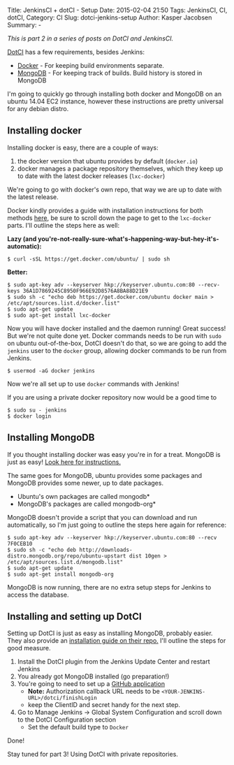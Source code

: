 Title: JenkinsCI + dotCI - Setup
Date: 2015-02-04 21:50
Tags: JenkinsCI, CI, dotCI,
Category: CI
Slug: dotci-jenkins-setup
Author: Kasper Jacobsen
Summary: -

*This is part 2 in a series of posts on DotCI and JenkinsCI.*

[DotCI][1] has a few requirements, besides Jenkins:

* [Docker][2] - For keeping build environments separate.
* [MongoDB][3] - For keeping track of builds. Build history is stored in MongoDB

I'm going to quickly go through installing both docker and MongoDB on an ubuntu 14.04 EC2 instance, however these instructions are pretty universal for any debian distro.

## Installing docker

Installing docker is easy, there are a couple of ways:

1. the docker version that ubuntu provides by default (`docker.io`)
2. docker manages a package repository themselves, which they keep up to date with the latest docker releases (`lxc-docker`)

We're going to go with docker's own repo, that way we are up to date with the latest release.

Docker kindly provides a guide with installation instructions for both methods [here][2-1], be sure to scroll down the page to get to the `lxc-docker` parts. I'll outline the steps here as well:

**Lazy (and you're-not-really-sure-what's-happening-way-but-hey-it's-automatic):**

    $ curl -sSL https://get.docker.com/ubuntu/ | sudo sh

**Better:**

    $ sudo apt-key adv --keyserver hkp://keyserver.ubuntu.com:80 --recv-keys 36A1D7869245C8950F966E92D8576A8BA88D21E9
    $ sudo sh -c "echo deb https://get.docker.com/ubuntu docker main > /etc/apt/sources.list.d/docker.list"
    $ sudo apt-get update
    $ sudo apt-get install lxc-docker

Now you will have docker installed and the daemon running! Great success! But we're not quite done yet. Docker commands needs to be run with `sudo` on ubuntu out-of-the-box, DotCI doesn't do that, so we are going to add the `jenkins` user to the `docker` group, allowing docker commands to be run from Jenkins.

    $ usermod -aG docker jenkins

Now we're all set up to use `docker` commands with Jenkins!

If you are using a private docker repository now would be a good time to

    $ sudo su - jenkins
    $ docker login

## Installing MongoDB

If you thought installing docker was easy you're in for a treat. MongoDB is just as easy! [Look here for instructions.][3-1]

The same goes for MongoDB, ubuntu provides some packages and MongoDB provides some newer, up to date packages.

* Ubuntu's own packages are called mongodb*
* MongoDB's packages are called mongodb-org*

MongoDB doesn't provide a script that you can download and run automatically, so I'm just going to outline the steps here again for reference:

    $ sudo apt-key adv --keyserver hkp://keyserver.ubuntu.com:80 --recv 7F0CEB10
    $ sudo sh -c "echo deb http://downloads-distro.mongodb.org/repo/ubuntu-upstart dist 10gen > /etc/apt/sources.list.d/mongodb.list"
    $ sudo apt-get update
    $ sudo apt-get install mongodb-org

MongoDB is now running, there are no extra setup steps for Jenkins to access the database.

## Installing and setting up DotCI

Setting up DotCI is just as easy as installing MongoDB, probably easier. They also provide an [installation guide on their repo.][4-1] I'll outline the steps for good measure.

1. Install the DotCI plugin from the Jenkins Update Center and restart Jenkins
2. You already got MongoDB installed (go preparation!)
3. You're going to need to set up a [GitHub application][5]
    * **Note:** Authorization callback URL needs to be `<YOUR-JENKINS-URL>/dotci/finishLogin`
    * keep the ClientID and secret handy for the next step.
4. Go to Manage Jenkins -> Global System Configuration and scroll down to the DotCI Configuration section
    * Set the default build type to `Docker`

Done!


Stay tuned for part 3! Using DotCI with private repositories.


[1]: https://github.com/groupon/dotCI                                       "DotCI @ GitHub"
[2]: https://docker.io/                                                     "Docker"
[2-1]: https://docs.docker.com/installation/ubuntulinux/                    "Docker installation guide"
[3]: https://www.mongodb.org/                                               "MongoDB"
[3-1]: http://docs.mongodb.org/manual/tutorial/install-mongodb-on-ubuntu/   "MongoDB installation guide"
[4-1]: https://github.com/groupon/DotCi/blob/master/docs/Installation.md    "DotCI installation guide"
[5]: https://github.com/settings/applications/new                           "New GitHub application"
